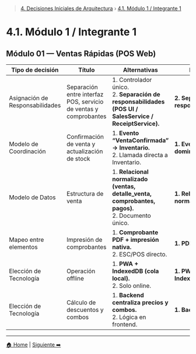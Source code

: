 > [4. Decisiones Iniciales de Arquitectura](../4.md) › [4.1. Módulo 1 / Integrante 1](4.1.md)

# 4.1. Módulo 1 / Integrante 1

## Módulo 01 — Ventas Rápidas (POS Web)

| Tipo de decisión | Título | Alternativas | Decisión |
|------------------|---------|---------------|-----------|
| Asignación de Responsabilidades | Separación entre interfaz POS, servicio de ventas y comprobantes | 1. Controlador único. <br> 2. **Separación de responsabilidades (POS UI / SalesService / ReceiptService).** | **2. Separación de responsabilidades.** |
| Modelo de Coordinación | Confirmación de venta y actualización de stock | 1. **Evento “VentaConfirmada” → Inventario.** <br> 2. Llamada directa a Inventario. | **1. Evento de dominio.** |
| Modelo de Datos | Estructura de venta | 1. **Relacional normalizado (ventas, detalle_venta, comprobantes, pagos).** <br> 2. Documento único. | **1. Relacional normalizado.** |
| Mapeo entre elementos | Impresión de comprobantes | 1. **Comprobante PDF + impresión nativa.** <br> 2. ESC/POS directo. | **1. PDF imprimible.** |
| Elección de Tecnología | Operación offline | 1. **PWA + IndexedDB (cola local).** <br> 2. Solo online. | **1. PWA + IndexedDB.** |
| Elección de Tecnología | Cálculo de descuentos y combos | 1. **Backend centraliza precios y combos.** <br> 2. Lógica en frontend. | **1. Backend.** |

---

[🏠 Home](../../README.md) | [Siguiente ➡️](../4.2/4.2.md)
